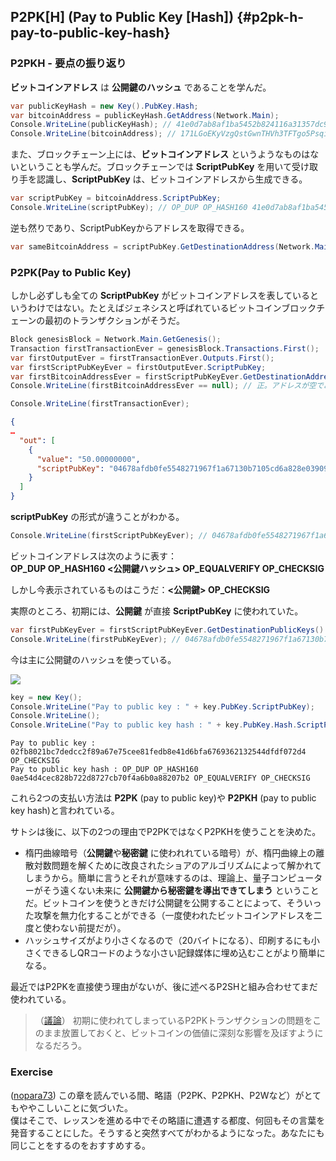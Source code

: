 ## P2PK\[H\] \(Pay to Public Key \[Hash\]\) {#p2pk-h-pay-to-public-key-hash}

### P2PKH - 要点の振り返り

**ビットコインアドレス** は **公開鍵のハッシュ** であることを学んだ。

```cs
var publicKeyHash = new Key().PubKey.Hash;
var bitcoinAddress = publicKeyHash.GetAddress(Network.Main);
Console.WriteLine(publicKeyHash); // 41e0d7ab8af1ba5452b824116a31357dc931cf28
Console.WriteLine(bitcoinAddress); // 171LGoEKyVzgQstGwnTHVh3TFTgo5PsqiY
```

また、ブロックチェーン上には、**ビットコインアドレス** というようなものはないということも学んだ。ブロックチェーンでは **ScriptPubKey** を用いて受け取り手を認識し、**ScriptPubKey** は、ビットコインアドレスから生成できる。

```cs
var scriptPubKey = bitcoinAddress.ScriptPubKey;
Console.WriteLine(scriptPubKey); // OP_DUP OP_HASH160 41e0d7ab8af1ba5452b824116a31357dc931cf28 OP_EQUALVERIFY OP_CHECKSIG
```

逆も然りであり、ScriptPubKeyからアドレスを取得できる。

```cs
var sameBitcoinAddress = scriptPubKey.GetDestinationAddress(Network.Main);
```

### P2PK\(Pay to Public Key\)

しかし必ずしも全ての **ScriptPubKey** がビットコインアドレスを表しているというわけではない。たとえばジェネシスと呼ばれているビットコインブロックチェーンの最初のトランザクションがそうだ。

```cs
Block genesisBlock = Network.Main.GetGenesis();
Transaction firstTransactionEver = genesisBlock.Transactions.First();
var firstOutputEver = firstTransactionEver.Outputs.First();
var firstScriptPubKeyEver = firstOutputEver.ScriptPubKey;
var firstBitcoinAddressEver = firstScriptPubKeyEver.GetDestinationAddress(Network.Main);
Console.WriteLine(firstBitcoinAddressEver == null); // 正。アドレスが空である。
```

```cs
Console.WriteLine(firstTransactionEver);
```

```json
{
…
  "out": [
    {
      "value": "50.00000000",
      "scriptPubKey": "04678afdb0fe5548271967f1a67130b7105cd6a828e03909a67962e0ea1f61deb649f6bc3f4cef38c4f35504e51ec112de5c384df7ba0b8d578a4c702b6bf11d5f OP_CHECKSIG"
    }
  ]
}
```

**scriptPubKey** の形式が違うことがわかる。

```cs
Console.WriteLine(firstScriptPubKeyEver); // 04678afdb0fe5548271967f1a67130b7105cd6a828e03909a67962e0ea1f61deb649f6bc3f4cef38c4f35504e51ec112de5c384df7ba0b8d578a4c702b6bf11d5f OP_CHECKSIG
```

ビットコインアドレスは次のように表す：  
**OP\_DUP OP\_HASH160 &lt;公開鍵ハッシュ&gt; OP\_EQUALVERIFY OP\_CHECKSIG**

しかし今表示されているものはこうだ：**&lt;公開鍵&gt; OP\_CHECKSIG**

実際のところ、初期には、**公開鍵** が直接 **ScriptPubKey** に使われていた。

```cs
var firstPubKeyEver = firstScriptPubKeyEver.GetDestinationPublicKeys().First();
Console.WriteLine(firstPubKeyEver); // 04678afdb0fe5548271967f1a67130b7105cd6a828e03909a67962e0ea1f61deb649f6bc3f4cef38c4f35504e51ec112de5c384df7ba0b8d578a4c702b6bf11d5f
```

今は主に公開鍵のハッシュを使っている。

![](../assets/PPKH.png)

```cs
key = new Key();
Console.WriteLine("Pay to public key : " + key.PubKey.ScriptPubKey);
Console.WriteLine();
Console.WriteLine("Pay to public key hash : " + key.PubKey.Hash.ScriptPubKey);
```

```
Pay to public key : 02fb8021bc7dedcc2f89a67e75cee81fedb8e41d6bfa6769362132544dfdf072d4 OP_CHECKSIG
Pay to public key hash : OP_DUP OP_HASH160 0ae54d4cec828b722d8727cb70f4a6b0a88207b2 OP_EQUALVERIFY OP_CHECKSIG
```

これら2つの支払い方法は **P2PK** \(pay to public key\)や **P2PKH** \(pay to public key hash\)と言われている。

サトシは後に、以下の2つの理由でP2PKではなくP2PKHを使うことを決めた。

* 楕円曲線暗号（**公開鍵**や**秘密鍵** に使われれている暗号）が、楕円曲線上の離散対数問題を解くために改良されたショアのアルゴリズムによって解かれてしまうから。簡単に言うとそれが意味するのは、理論上、量子コンピューターがそう遠くない未来に **公開鍵から秘密鍵を導出できてしまう** ということだ。ビットコインを使うときだけ公開鍵を公開することによって、そういった攻撃を無力化することができる（一度使われたビットコインアドレスを二度と使わない前提だが）。
* ハッシュサイズがより小さくなるので（20バイトになる）、印刷するにも小さくできるしQRコードのような小さい記録媒体に埋め込むことがより簡単になる。

最近ではP2PKを直接使う理由がないが、後に述べるP2SHと組み合わせてまだ使われている。

> （[議論](https://www.reddit.com/r/Bitcoin/comments/4isxjr/petition_to_protect_satoshis_coins/d30we6f/)） 初期に使われてしまっているP2PKトランザクションの問題をこのまま放置しておくと、ビットコインの価値に深刻な影響を及ぼすようになるだろう。

### Exercise

\([nopara73](https://github.com/nopara73)\) この章を読んでいる間、略語（P2PK、P2PKH、P2Wなど）がとてもややこしいことに気づいた。  
僕はそこで、レッスンを進める中でその略語に遭遇する都度、何回もその言葉を発音することにした。そうすると突然すべてがわかるようになった。あなたにも同じことをするのをおすすめする。

